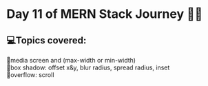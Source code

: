 # Day 11 of MERN Stack Journey 🍃✅
## 💻Topics covered:
🔸media screen and (max-width or min-width)  
🔸box shadow: offset x&y, blur radius, spread radius,
inset  
🔸overflow: scroll

